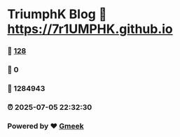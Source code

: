 # TriumphK Blog :link: https://7r1UMPHK.github.io 
### :page_facing_up: [128](https://7r1UMPHK.github.io/tag.html) 
### :speech_balloon: 0 
### :hibiscus: 1284943 
### :alarm_clock: 2025-07-05 22:32:30 
### Powered by :heart: [Gmeek](https://github.com/Meekdai/Gmeek)
